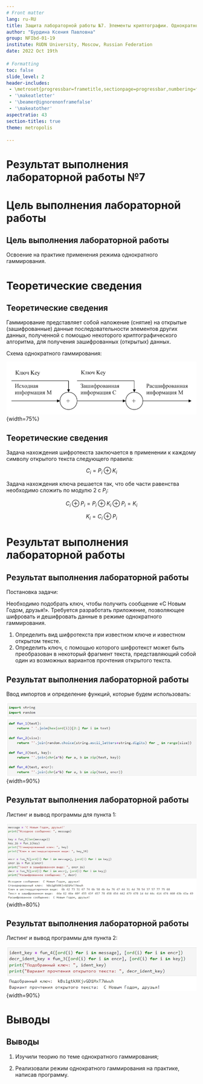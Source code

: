 ```yaml
---
# Front matter
lang: ru-RU
title: Защита лабораторной работы №7. Элементы криптографии. Однократное гаммирование 
author: "Бурдина Ксения Павловна"
group: NFIbd-01-19
institute: RUDN University, Moscow, Russian Federation
date: 2022 Oct 19th

# Formatting
toc: false
slide_level: 2
header-includes: 
 - \metroset{progressbar=frametitle,sectionpage=progressbar,numbering=fraction}
 - '\makeatletter'
 - '\beamer@ignorenonframefalse'
 - '\makeatother'
aspectratio: 43
section-titles: true
theme: metropolis

---
```


# Результат выполнения лабораторной работы №7

# Цель выполнения лабораторной работы 

## Цель выполнения лабораторной работы

Освоение на практике применения режима однократного гаммирования.

# Теоретические сведения

## Теоретические сведения

Гаммирование представляет собой наложение (снятие) на открытые (зашифрованные) данные последовательности элементов других данных, полученной с помощью некоторого криптографического алгоритма, для получения зашифрованных (открытых) данных.

Схема однократного гаммирования:

![Однократное гаммирование](screens/0.jpg){width=75%}

## Теоретические сведения

Задача нахождения шифротекста заключается в применении к каждому символу открытого текста следующего правила:

$$C_i = P_i \oplus K_i$$

Задача нахождения ключа решается так, что обе части равенства необходимо сложить по модулю 2 с $P_i$:

$$C_i \oplus P_i = P_i \oplus K_i \oplus P_i = K_i$$

$$K_i = C_i \oplus P_i$$

# Результат выполнения лабораторной работы

## Результат выполнения лабораторной работы

Постановка задачи:

Необходимо подобрать ключ, чтобы получить сообщение «С Новым Годом, друзья!». Требуется разработать приложение, позволяющее шифровать и дешифровать данные в режиме однократного гаммирования.

1. Определить вид шифротекста при известном ключе и известном открытом тексте.
2. Определить ключ, с помощью которого шифротекст может быть преобразован в некоторый фрагмент текста, представляющий собой один из возможных вариантов прочтения открытого текста.

## Результат выполнения лабораторной работы

Ввод импортов и определение функций, которые будем использовать:

![Ввод импортов и написание функций](screens/7.jpg){width=90%}

## Результат выполнения лабораторной работы

Листинг и вывод программы для пункта 1:

![Листинг и вывод задания 1](screens/8.jpg){width=80%}

## Результат выполнения лабораторной работы

Листинг и вывод программы для пункта 2:

![Листинг и вывод задания 2](screens/9.jpg){width=90%}

# Выводы

## Выводы

1. Изучили теорию по теме однократного гаммирования;

2. Реализовали режим однократного гаммирования на практике, написав программу.
